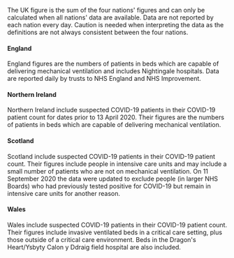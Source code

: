 The UK figure is the sum of the four nations' figures and can only be calculated when all nations' data are available.  Data are not reported by each nation every day.  Caution is needed when interpreting the data as the definitions are not always consistent between the four nations.

#### England

England figures are the numbers of patients in beds which are capable of delivering mechanical ventilation and includes Nightingale hospitals. Data are reported daily by trusts to NHS England and NHS Improvement.

#### Northern Ireland

Northern Ireland include suspected COVID-19 patients in their COVID-19 patient count for dates prior to 13 April 2020. Their figures are the numbers of patients in beds which are capable of delivering mechanical ventilation.

#### Scotland

Scotland include suspected COVID-19 patients in their COVID-19 patient count. Their figures include people in intensive care units and may include a small number of patients who are not on mechanical ventilation. On 11 September 2020 the data were updated to exclude people (in larger NHS Boards) who had previously tested positive for COVID-19 but remain in intensive care units for another reason.

#### Wales

Wales include suspected COVID-19 patients in their COVID-19 patient count. Their figures include invasive ventilated beds in a critical care setting, plus those outside of a critical care environment. Beds in the Dragon's Heart/Ysbyty Calon y Ddraig field hospital are also included.


